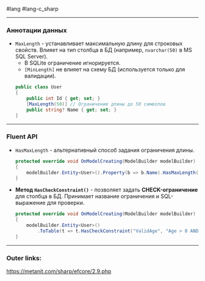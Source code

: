 #lang #lang-c_sharp 

---
### **Аннотации данных**

- `MaxLength` - устанавливает максимальную длину для строковых свойств. Влияет на тип столбца в БД (например, `nvarchar(50)` в MS SQL Server).  
	- В SQLite ограничение игнорируется.  
	- `[MinLength]` не влияет на схему БД (используется только для валидации).  
	```csharp
	public class User
	{
	    public int Id { get; set; }
	    [MaxLength(50)] // Ограничение длины до 50 символов
	    public string? Name { get; set; }
	}
	```  

---
### **Fluent API**
- `HasMaxLength` - альтернативный способ задания ограничения длины.  
	```csharp
	protected override void OnModelCreating(ModelBuilder modelBuilder)
	{
	    modelBuilder.Entity<User>().Property(b => b.Name).HasMaxLength(50);
	}
	```  

- **Метод `HasCheckConstraint()`**  - позволяет задать **CHECK-ограничение** для столбца в БД. Принимает название ограничения и SQL-выражение для проверки.
	```csharp
	protected override void OnModelCreating(ModelBuilder modelBuilder)
	{
	    modelBuilder.Entity<User>()
	        .ToTable(t => t.HasCheckConstraint("ValidAge", "Age > 0 AND Age < 120"));
	}
	```  

---
### Outer links:
https://metanit.com/sharp/efcore/2.9.php